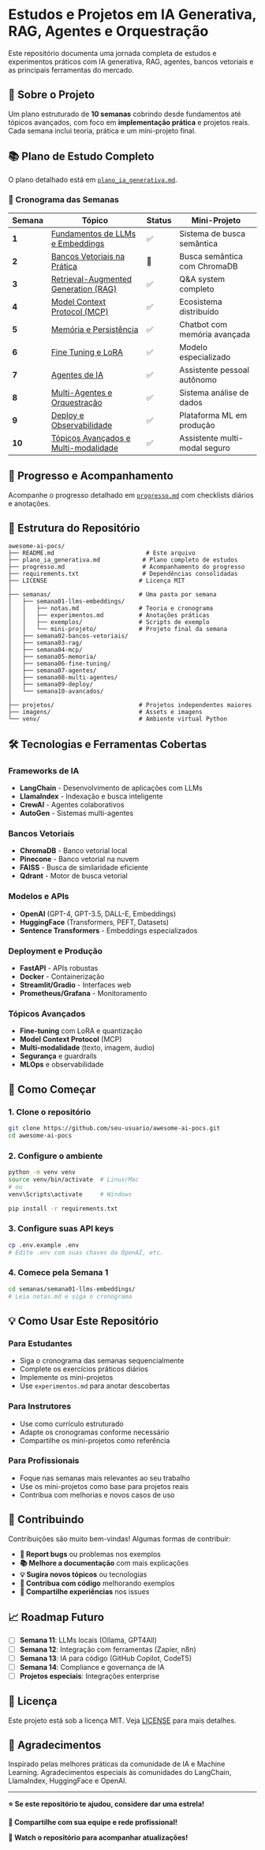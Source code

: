 # Estudos e Projetos em IA Generativa, RAG, Agentes e Orquestração

Este repositório documenta uma jornada completa de estudos e experimentos práticos com IA generativa, RAG, agentes, bancos vetoriais e as principais ferramentas do mercado.

## 🎯 Sobre o Projeto

Um plano estruturado de **10 semanas** cobrindo desde fundamentos até tópicos avançados, com foco em **implementação prática** e projetos reais. Cada semana inclui teoria, prática e um mini-projeto final.

## 📚 Plano de Estudo Completo

O plano detalhado está em [`plano_ia_generativa.md`](plano_ia_generativa.md).

### 📅 Cronograma das Semanas

| Semana | Tópico | Status | Mini-Projeto |
|--------|--------|--------|--------------|
| **1** | [Fundamentos de LLMs e Embeddings](semanas/semana01-llms-embeddings/) | ✅ | Sistema de busca semântica |
| **2** | [Bancos Vetoriais na Prática](semanas/semana02-bancos-vetoriais/) | 🔄 | Busca semântica com ChromaDB |
| **3** | [Retrieval-Augmented Generation (RAG)](semanas/semana03-rag/) | ✅ | Q&A system completo |
| **4** | [Model Context Protocol (MCP)](semanas/semana04-mcp/) | ✅ | Ecosistema distribuído |
| **5** | [Memória e Persistência](semanas/semana05-memoria/) | ✅ | Chatbot com memória avançada |
| **6** | [Fine Tuning e LoRA](semanas/semana06-fine-tuning/) | ✅ | Modelo especializado |
| **7** | [Agentes de IA](semanas/semana07-agentes/) | ✅ | Assistente pessoal autônomo |
| **8** | [Multi-Agentes e Orquestração](semanas/semana08-multi-agentes/) | ✅ | Sistema análise de dados |
| **9** | [Deploy e Observabilidade](semanas/semana09-deploy/) | ✅ | Plataforma ML em produção |
| **10** | [Tópicos Avançados e Multi-modalidade](semanas/semana10-avancados/) | ✅ | Assistente multi-modal seguro |

## 🚀 Progresso e Acompanhamento

Acompanhe o progresso detalhado em [`progresso.md`](progresso.md) com checklists diários e anotações.

## 📁 Estrutura do Repositório

```
awesome-ai-pocs/
├── README.md                          # Este arquivo
├── plano_ia_generativa.md            # Plano completo de estudos
├── progresso.md                      # Acompanhamento do progresso
├── requirements.txt                  # Dependências consolidadas
├── LICENSE                          # Licença MIT
│
├── semanas/                         # Uma pasta por semana
│   ├── semana01-llms-embeddings/
│   │   ├── notas.md                 # Teoria e cronograma
│   │   ├── experimentos.md          # Anotações práticas
│   │   ├── exemplos/                # Scripts de exemplo
│   │   └── mini-projeto/            # Projeto final da semana
│   ├── semana02-bancos-vetoriais/
│   ├── semana03-rag/
│   ├── semana04-mcp/
│   ├── semana05-memoria/
│   ├── semana06-fine-tuning/
│   ├── semana07-agentes/
│   ├── semana08-multi-agentes/
│   ├── semana09-deploy/
│   └── semana10-avancados/
│
├── projetos/                        # Projetos independentes maiores
├── imagens/                         # Assets e imagens
└── venv/                            # Ambiente virtual Python
```

## 🛠️ Tecnologias e Ferramentas Cobertas

### **Frameworks de IA**
- **LangChain** - Desenvolvimento de aplicações com LLMs
- **LlamaIndex** - Indexação e busca inteligente
- **CrewAI** - Agentes colaborativos
- **AutoGen** - Sistemas multi-agentes

### **Bancos Vetoriais**
- **ChromaDB** - Banco vetorial local
- **Pinecone** - Banco vetorial na nuvem
- **FAISS** - Busca de similaridade eficiente
- **Qdrant** - Motor de busca vetorial

### **Modelos e APIs**
- **OpenAI** (GPT-4, GPT-3.5, DALL-E, Embeddings)
- **HuggingFace** (Transformers, PEFT, Datasets)
- **Sentence Transformers** - Embeddings especializados

### **Deployment e Produção**
- **FastAPI** - APIs robustas
- **Docker** - Containerização
- **Streamlit/Gradio** - Interfaces web
- **Prometheus/Grafana** - Monitoramento

### **Tópicos Avançados**
- **Fine-tuning** com LoRA e quantização
- **Model Context Protocol** (MCP)
- **Multi-modalidade** (texto, imagem, áudio)
- **Segurança** e guardrails
- **MLOps** e observabilidade

## 🚀 Como Começar

### 1. **Clone o repositório**
```bash
git clone https://github.com/seu-usuario/awesome-ai-pocs.git
cd awesome-ai-pocs
```

### 2. **Configure o ambiente**
```bash
python -m venv venv
source venv/bin/activate  # Linux/Mac
# ou
venv\Scripts\activate     # Windows

pip install -r requirements.txt
```

### 3. **Configure suas API keys**
```bash
cp .env.example .env
# Edite .env com suas chaves da OpenAI, etc.
```

### 4. **Comece pela Semana 1**
```bash
cd semanas/semana01-llms-embeddings/
# Leia notas.md e siga o cronograma
```

## 💡 Como Usar Este Repositório

### **Para Estudantes**
- Siga o cronograma das semanas sequencialmente
- Complete os exercícios práticos diários
- Implemente os mini-projetos
- Use `experimentos.md` para anotar descobertas

### **Para Instrutores**
- Use como currículo estruturado
- Adapte os cronogramas conforme necessário
- Compartilhe os mini-projetos como referência

### **Para Profissionais**
- Foque nas semanas mais relevantes ao seu trabalho
- Use os mini-projetos como base para projetos reais
- Contribua com melhorias e novos casos de uso

## 🤝 Contribuindo

Contribuições são muito bem-vindas! Algumas formas de contribuir:

- **🐛 Report bugs** ou problemas nos exemplos
- **📚 Melhore a documentação** com mais explicações
- **💡 Sugira novos tópicos** ou tecnologias
- **🔧 Contribua com código** melhorando exemplos
- **📖 Compartilhe experiências** nos issues

## 📈 Roadmap Futuro

- [ ] **Semana 11**: LLMs locais (Ollama, GPT4All)
- [ ] **Semana 12**: Integração com ferramentas (Zapier, n8n)
- [ ] **Semana 13**: IA para código (GitHub Copilot, CodeT5)
- [ ] **Semana 14**: Compliance e governança de IA
- [ ] **Projetos especiais**: Integrações enterprise

## 📄 Licença

Este projeto está sob a licença MIT. Veja [LICENSE](LICENSE) para mais detalhes.

## 🌟 Agradecimentos

Inspirado pelas melhores práticas da comunidade de IA e Machine Learning. Agradecimentos especiais às comunidades do LangChain, LlamaIndex, HuggingFace e OpenAI.

---

**⭐ Se este repositório te ajudou, considere dar uma estrela!**

**📢 Compartilhe com sua equipe e rede profissional!**

**🔔 Watch o repositório para acompanhar atualizações!** 